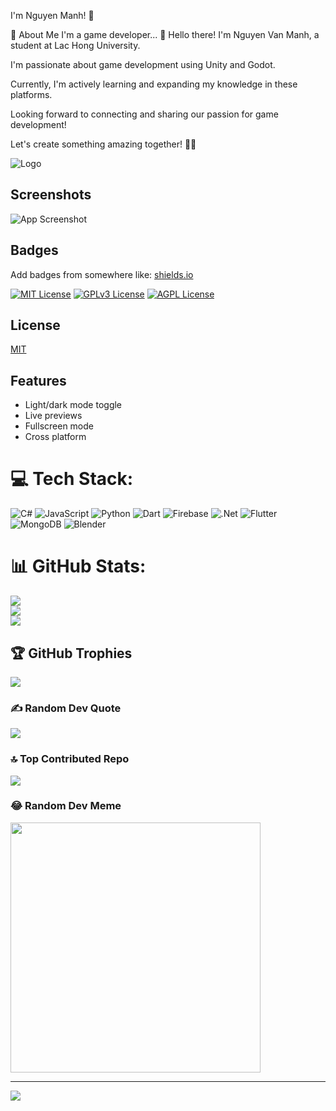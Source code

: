 I'm Nguyen Manh! 👋

🚀 About Me
I'm a game developer... 👋 Hello there! I'm Nguyen Van Manh, a student at Lac Hong University.

I'm passionate about game development using Unity and Godot.

Currently, I'm actively learning and expanding my knowledge in these platforms.

Looking forward to connecting and sharing our passion for game development!

Let's create something amazing together! 🚀🎉

![Logo](https://i.pinimg.com/236x/a7/14/a8/a714a8f03f5894a45be2ad9d6c74434a.jpg)

## Screenshots

![App Screenshot](https://i.pinimg.com/originals/96/c8/8b/96c88b42028685d8cab8c083595333f6.gif)

## Badges

Add badges from somewhere like: [shields.io](https://shields.io/)

[![MIT License](https://img.shields.io/badge/License-MIT-green.svg)](https://choosealicense.com/licenses/mit/)
[![GPLv3 License](https://img.shields.io/badge/License-GPL%20v3-yellow.svg)](https://opensource.org/licenses/)
[![AGPL License](https://img.shields.io/badge/license-AGPL-blue.svg)](http://www.gnu.org/licenses/agpl-3.0)
## License

[MIT](https://choosealicense.com/licenses/mit/)

## Features

- Light/dark mode toggle
- Live previews
- Fullscreen mode
- Cross platform


# 💻 Tech Stack:
![C#](https://img.shields.io/badge/c%23-%23239120.svg?style=for-the-badge&logo=csharp&logoColor=white) ![JavaScript](https://img.shields.io/badge/javascript-%23323330.svg?style=for-the-badge&logo=javascript&logoColor=%23F7DF1E) ![Python](https://img.shields.io/badge/python-3670A0?style=for-the-badge&logo=python&logoColor=ffdd54) ![Dart](https://img.shields.io/badge/dart-%230175C2.svg?style=for-the-badge&logo=dart&logoColor=white) ![Firebase](https://img.shields.io/badge/firebase-%23039BE5.svg?style=for-the-badge&logo=firebase) ![.Net](https://img.shields.io/badge/.NET-5C2D91?style=for-the-badge&logo=.net&logoColor=white) ![Flutter](https://img.shields.io/badge/Flutter-%2302569B.svg?style=for-the-badge&logo=Flutter&logoColor=white) ![MongoDB](https://img.shields.io/badge/MongoDB-%234ea94b.svg?style=for-the-badge&logo=mongodb&logoColor=white) ![Blender](https://img.shields.io/badge/blender-%23F5792A.svg?style=for-the-badge&logo=blender&logoColor=white)
# 📊 GitHub Stats:
![](https://github-readme-stats.vercel.app/api?username=FlunityX&theme=dark&hide_border=false&include_all_commits=false&count_private=false)<br/>
![](https://github-readme-streak-stats.herokuapp.com/?user=FlunityX&theme=dark&hide_border=false)<br/>
![](https://github-readme-stats.vercel.app/api/top-langs/?username=FlunityX&theme=dark&hide_border=false&include_all_commits=false&count_private=false&layout=compact)

## 🏆 GitHub Trophies
![](https://github-profile-trophy.vercel.app/?username=FlunityX&theme=radical&no-frame=false&no-bg=false&margin-w=4)

### ✍️ Random Dev Quote
![](https://quotes-github-readme.vercel.app/api?type=horizontal&theme=radical)

### 🔝 Top Contributed Repo
![](https://github-contributor-stats.vercel.app/api?username=FlunityX&limit=5&theme=dark&combine_all_yearly_contributions=true)

### 😂 Random Dev Meme
<img src='https://randommeme-five.vercel.app/' style="height: 400px;"/>

---
[![](https://visitcount.itsvg.in/api?id=FlunityX&icon=0&color=0)](https://visitcount.itsvg.in)

<!-- Proudly created with GPRM ( https://gprm.itsvg.in ) -->
